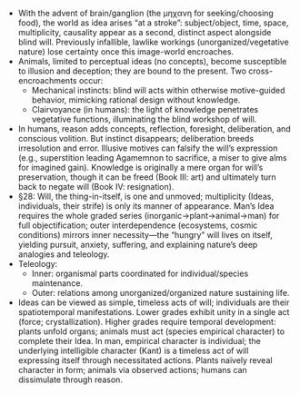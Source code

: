 - With the advent of brain/ganglion (the μηχανη for seeking/choosing food), the world as idea arises “at a stroke”: subject/object, time, space, multiplicity, causality appear as a second, distinct aspect alongside blind will. Previously infallible, lawlike workings (unorganized/vegetative nature) lose certainty once this image-world encroaches.
- Animals, limited to perceptual ideas (no concepts), become susceptible to illusion and deception; they are bound to the present. Two cross-encroachments occur:
  - Mechanical instincts: blind will acts within otherwise motive-guided behavior, mimicking rational design without knowledge.
  - Clairvoyance (in humans): the light of knowledge penetrates vegetative functions, illuminating the blind workshop of will.
- In humans, reason adds concepts, reflection, foresight, deliberation, and conscious volition. But instinct disappears; deliberation breeds irresolution and error. Illusive motives can falsify the will’s expression (e.g., superstition leading Agamemnon to sacrifice, a miser to give alms for imagined gain). Knowledge is originally a mere organ for will’s preservation, though it can be freed (Book III: art) and ultimately turn back to negate will (Book IV: resignation).
- §28: Will, the thing-in-itself, is one and unmoved; multiplicity (Ideas, individuals, their strife) is only its manner of appearance. Man’s Idea requires the whole graded series (inorganic→plant→animal→man) for full objectification; outer interdependence (ecosystems, cosmic conditions) mirrors inner necessity—the “hungry” will lives on itself, yielding pursuit, anxiety, suffering, and explaining nature’s deep analogies and teleology.
- Teleology:
  - Inner: organismal parts coordinated for individual/species maintenance.
  - Outer: relations among unorganized/organized nature sustaining life.
- Ideas can be viewed as simple, timeless acts of will; individuals are their spatiotemporal manifestations. Lower grades exhibit unity in a single act (force; crystallization). Higher grades require temporal development: plants unfold organs; animals must act (species empirical character) to complete their Idea. In man, empirical character is individual; the underlying intelligible character (Kant) is a timeless act of will expressing itself through necessitated actions. Plants naïvely reveal character in form; animals via observed actions; humans can dissimulate through reason.